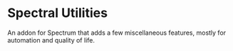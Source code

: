 # Spectral Utilities

An addon for Spectrum that adds a few miscellaneous features, mostly for automation and quality of life.